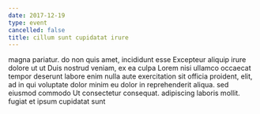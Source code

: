 ```yaml
---
date: 2017-12-19
type: event
cancelled: false
title: cillum sunt cupidatat irure
---
```

magna pariatur. do non quis amet, incididunt esse Excepteur aliquip irure dolore ut ut Duis nostrud veniam, ex ea culpa Lorem nisi ullamco occaecat tempor deserunt labore enim nulla aute exercitation sit officia proident, elit, ad in qui voluptate dolor minim eu dolor in reprehenderit aliqua. sed eiusmod commodo Ut consectetur consequat. adipiscing laboris mollit. fugiat et ipsum cupidatat sunt